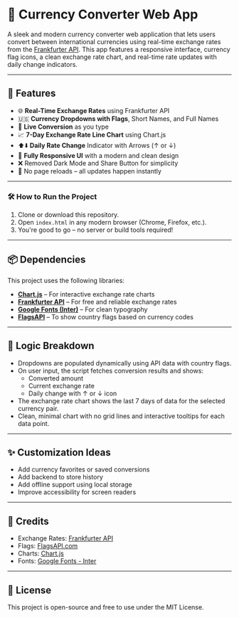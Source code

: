 # 💱 Currency Converter Web App

A sleek and modern currency converter web application that lets users convert between international currencies using real-time exchange rates from the [Frankfurter API](https://www.frankfurter.app/). This app features a responsive interface, currency flag icons, a clean exchange rate chart, and real-time rate updates with daily change indicators.

---

## 🌟 Features

- 🌐 **Real-Time Exchange Rates** using Frankfurter API  
- 🇺🇸 **Currency Dropdowns with Flags**, Short Names, and Full Names  
- 🔄 **Live Conversion** as you type  
- 📈 **7-Day Exchange Rate Line Chart** using Chart.js  
- ⬆️⬇️ **Daily Rate Change** Indicator with Arrows (↑ or ↓)  
- 📱 **Fully Responsive UI** with a modern and clean design  
- ❌ Removed Dark Mode and Share Button for simplicity  
- 🚫 No page reloads – all updates happen instantly  

---

### 🛠️ How to Run the Project

1. Clone or download this repository.
2. Open `index.html` in any modern browser (Chrome, Firefox, etc.).
3. You're good to go – no server or build tools required!

---


## 📦 Dependencies

This project uses the following libraries:

- [**Chart.js**](https://www.chartjs.org/) – For interactive exchange rate charts
- [**Frankfurter API**](https://www.frankfurter.app/) – For free and reliable exchange rates
- [**Google Fonts (Inter)**](https://fonts.google.com/specimen/Inter) – For clean typography
- [**FlagsAPI**](https://flagsapi.com/) – To show country flags based on currency codes

---

## 🧠 Logic Breakdown

- Dropdowns are populated dynamically using API data with country flags.
- On user input, the script fetches conversion results and shows:
  - Converted amount
  - Current exchange rate
  - Daily change with ↑ or ↓ icon
- The exchange rate chart shows the last 7 days of data for the selected currency pair.
- Clean, minimal chart with no grid lines and interactive tooltips for each data point.

---

## ✨ Customization Ideas

- Add currency favorites or saved conversions
- Add backend to store history
- Add offline support using local storage
- Improve accessibility for screen readers

---

## 🙌 Credits

- Exchange Rates: [Frankfurter API](https://www.frankfurter.app/)
- Flags: [FlagsAPI.com](https://flagsapi.com/)
- Charts: [Chart.js](https://www.chartjs.org/)
- Fonts: [Google Fonts - Inter](https://fonts.google.com/specimen/Inter)

---

## 📃 License

This project is open-source and free to use under the MIT License.
